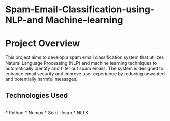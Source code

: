 # Spam-Email-Classification-using-NLP-and Machine-learning

<h1>Project Overview</h1>
<p>This project aims to develop a spam email classification system that utilizes Natural Language Processing (NLP) and machine learning techniques to automatically identify and filter out spam emails. The system is designed to enhance email security and improve user experience by reducing unwanted and potentially harmful messages.</p>
<h2>Technologies Used</h2>
<br>
* Python
* Numpy
* Scikit-learn
* NLTK

